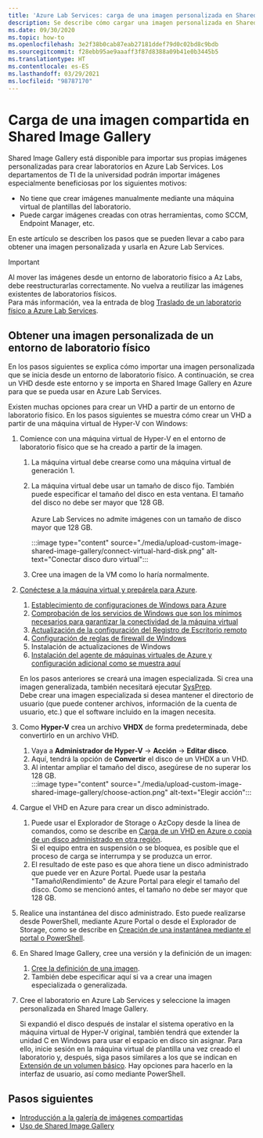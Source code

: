 ```yaml
---
title: 'Azure Lab Services: carga de una imagen personalizada en Shared Image Gallery'
description: Se describe cómo cargar una imagen personalizada en Shared Image Gallery. Los departamentos de TI de la universidad podrán importar imágenes especialmente beneficiosas.
ms.date: 09/30/2020
ms.topic: how-to
ms.openlocfilehash: 3e2f38b0cab87eab27181ddef79d0c02bd8c9bdb
ms.sourcegitcommit: f28ebb95ae9aaaff3f87d8388a09b41e0b3445b5
ms.translationtype: HT
ms.contentlocale: es-ES
ms.lasthandoff: 03/29/2021
ms.locfileid: "98787170"
---
```

# <a name="upload-a-custom-image-to-shared-image-gallery"></a>Carga de una imagen compartida en Shared Image Gallery

Shared Image Gallery está disponible para importar sus propias imágenes personalizadas para crear laboratorios en Azure Lab Services. Los departamentos de TI de la universidad podrán importar imágenes especialmente beneficiosas por los siguientes motivos: 

* No tiene que crear imágenes manualmente mediante una máquina virtual de plantillas del laboratorio.
* Puede cargar imágenes creadas con otras herramientas, como SCCM, Endpoint Manager, etc.

En este artículo se describen los pasos que se pueden llevar a cabo para obtener una imagen personalizada y usarla en Azure Lab Services. 

> [!IMPORTANT]
> Al mover las imágenes desde un entorno de laboratorio físico a Az Labs, debe reestructurarlas correctamente. No vuelva a reutilizar las imágenes existentes de laboratorios físicos. <br/>Para más información, vea la entrada de blog [Traslado de un laboratorio físico a Azure Lab Services](https://techcommunity.microsoft.com/t5/azure-lab-services/moving-from-a-physical-lab-to-azure-lab-services/ba-p/1654931).

## <a name="bring-custom-image-from-a-physical-lab-environment"></a>Obtener una imagen personalizada de un entorno de laboratorio físico

En los pasos siguientes se explica cómo importar una imagen personalizada que se inicia desde un entorno de laboratorio físico. A continuación, se crea un VHD desde este entorno y se importa en Shared Image Gallery en Azure para que se pueda usar en Azure Lab Services.

Existen muchas opciones para crear un VHD a partir de un entorno de laboratorio físico. En los pasos siguientes se muestra cómo crear un VHD a partir de una máquina virtual de Hyper-V con Windows:

1. Comience con una máquina virtual de Hyper-V en el entorno de laboratorio físico que se ha creado a partir de la imagen.
    1. La máquina virtual debe crearse como una máquina virtual de generación 1.
    1. La máquina virtual debe usar un tamaño de disco fijo. También puede especificar el tamaño del disco en esta ventana. El tamaño del disco no debe ser mayor que 128 GB.<br/>    
    Azure Lab Services no admite imágenes con un tamaño de disco mayor que 128 GB. 
       
        :::image type="content" source="./media/upload-custom-image-shared-image-gallery/connect-virtual-hard-disk.png" alt-text="Conectar disco duro virtual":::   
    1. Cree una imagen de la VM como lo haría normalmente.
1. [Conéctese a la máquina virtual y prepárela para Azure](../virtual-machines/windows/prepare-for-upload-vhd-image.md).
    1. [Establecimiento de configuraciones de Windows para Azure](../virtual-machines/windows/prepare-for-upload-vhd-image.md#set-windows-configurations-for-azure)
    1. [Comprobación de los servicios de Windows que son los mínimos necesarios para garantizar la conectividad de la máquina virtual](../virtual-machines/windows/prepare-for-upload-vhd-image.md#check-the-windows-services)
    1. [Actualización de la configuración del Registro de Escritorio remoto](../virtual-machines/windows/prepare-for-upload-vhd-image.md#update-remote-desktop-registry-settings)
    1. [Configuración de reglas de firewall de Windows](../virtual-machines/windows/prepare-for-upload-vhd-image.md#configure-windows-firewall-rules)
    1. Instalación de actualizaciones de Windows
    1. [Instalación del agente de máquinas virtuales de Azure y configuración adicional como se muestra aquí](../virtual-machines/windows/prepare-for-upload-vhd-image.md#complete-the-recommended-configurations) 
    
    En los pasos anteriores se creará una imagen especializada. Si crea una imagen generalizada, también necesitará ejecutar [SysPrep](../virtual-machines/windows/prepare-for-upload-vhd-image.md#determine-when-to-use-sysprep). <br/>
        Debe crear una imagen especializada si desea mantener el directorio de usuario (que puede contener archivos, información de la cuenta de usuario, etc.) que el software incluido en la imagen necesita.
1. Como **Hyper-V** crea un archivo **VHDX** de forma predeterminada, debe convertirlo en un archivo VHD.
    1. Vaya a **Administrador de Hyper-V** -> **Acción** -> **Editar disco**.
    1. Aquí, tendrá la opción de **Convertir** el disco de un VHDX a un VHD.
    1. Al intentar ampliar el tamaño del disco, asegúrese de no superar los 128 GB.        
        :::image type="content" source="./media/upload-custom-image-shared-image-gallery/choose-action.png" alt-text="Elegir acción":::   
1. Cargue el VHD en Azure para crear un disco administrado.
    1. Puede usar el Explorador de Storage o AzCopy desde la línea de comandos, como se describe en [Carga de un VHD en Azure o copia de un disco administrado en otra región](../virtual-machines/windows/disks-upload-vhd-to-managed-disk-powershell.md).        
    Si el equipo entra en suspensión o se bloquea, es posible que el proceso de carga se interrumpa y se produzca un error.
    1. El resultado de este paso es que ahora tiene un disco administrado que puede ver en Azure Portal. 
        Puede usar la pestaña "Tamaño\Rendimiento" de Azure Portal para elegir el tamaño del disco. Como se mencionó antes, el tamaño no debe ser mayor que 128 GB.
1. Realice una instantánea del disco administrado.
    Esto puede realizarse desde PowerShell, mediante Azure Portal o desde el Explorador de Storage, como se describe en [Creación de una instantánea mediante el portal o PowerShell](../virtual-machines/windows/snapshot-copy-managed-disk.md).
1. En Shared Image Gallery, cree una versión y la definición de un imagen:
    1. [Cree la definición de una imagen](../virtual-machines/windows/shared-images-portal.md#create-an-image-definition).
    1. También debe especificar aquí si va a crear una imagen especializada o generalizada.
1. Cree el laboratorio en Azure Lab Services y seleccione la imagen personalizada en Shared Image Gallery.

    Si expandió el disco después de instalar el sistema operativo en la máquina virtual de Hyper-V original, también tendrá que extender la unidad C en Windows para usar el espacio en disco sin asignar. Para ello, inicie sesión en la máquina virtual de plantilla una vez creado el laboratorio y, después, siga pasos similares a los que se indican en [Extensión de un volumen básico](/windows-server/storage/disk-management/extend-a-basic-volume). Hay opciones para hacerlo en la interfaz de usuario, así como mediante PowerShell.

## <a name="next-steps"></a>Pasos siguientes

* [Introducción a la galería de imágenes compartidas](../virtual-machines/shared-image-galleries.md)
* [Uso de Shared Image Gallery](how-to-use-shared-image-gallery.md)
